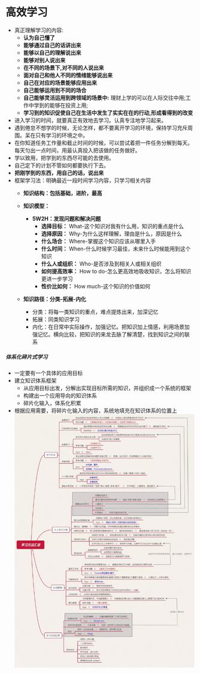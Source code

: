 # 高效学习
- 真正理解学习的内容:
  - **认为自己懂了**
  - **能够通过自己的话讲出来**
  - **能够以自己的理解说出来**
  - **能够对别人说出来**
  - **在不同的场景下,对不同的人说出来**
  - **面对自己和他人不同的情绪能够说出来**
  - **自己在对应的场景能够应用出来**
  - **自己能够运用到不同的场合**
  - **自己能够灵活运用到跨领域的场景中:** 理财上学的可以在人际交往中用;工作中学到的能够在投资上用;
  - **学习到的知识促使自己在生活中发生了实实在在的行动,形成看得到的改变**
- 进入学习的时间，就要真正有效地去学习。认真专注地学习起来。
- 遇到倦怠不想学的时候，无论怎样，都不要离开学习的环境，保持学习充斥周围。呆在只有学习的环境之中。
- 在你知道任务工作量和截止时间的时候，可以尝试着把一件任务分解到每天。每天匀出一点时间，用最认真投入把该做的任务做好。
- 学以致用，把学到的东西尽可能的去使用。
- 自己定下的计划不管如何都要执行下去。
- **把刚学到的东西，用自己的话，说出来**
- 框架学习法：明确最近一段时间学习内容，只学习相关内容
  - **知识结构：包括基础，进阶，最高**
  - **知识模型：**
    - **5W2H：发现问题和解决问题**
	  - **选择目标：** What-这个知识对我有什么用，知识的重点是什么
	  - **选择原因：** Why-为什么这样理解，理由是什么，原因是什么
	  - **什么场合：** Where-掌握这个知识应该从哪里入手
	  - **什么时间：** When-什么时候学习最佳，未来什么时候能用到这个知识
	  - **什么人或组织：** Who-是否涉及到相关人或相关组织
	  - **如何提高效率：** How to do-怎么更高效地吸收知识，怎么将知识更进一步学习
	  - **性价比如何：** How much-这个知识的价值如何
					
  - **知识路径：分类-拓展-内化**
	- 分类：将每一类知识的重点，难点提炼出来，加深记忆
	- 拓展：同类知识学习
	- 内化：在日常中实际操作，加强记忆。把知识加上情感，利用场景加强记忆。横向比较，把知识的来龙去脉了解清楚，找到知识之间的联系
##### 体系化碎片式学习
- 一定要有一个具体的应用目标
- 建立知识体系框架
  - 从应用目标出发，分解出实现目标所需的知识，并组织成一个系统的框架
  - 构建出一个应用导向的知识体系
  - 碎片化输入，体系化积累
- 根据应用需要，将碎片化输入的内容，系统地填充在知识体系的位置上
![高效学习](../resource/高效学习.jpeg)
